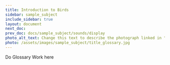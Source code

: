 ```yaml
---
title: Introduction to Birds
sidebar: sample_subject
include_sidebar: true
layout: document
next_doc: 
prev_doc: docs/sample_subject/sounds/display
photo_alt_text: Change this text to describe the photograph linked in "photo".
photo: /assets/images/sample_subject/title_glossary.jpg
---
```


Do Glossary Work here
